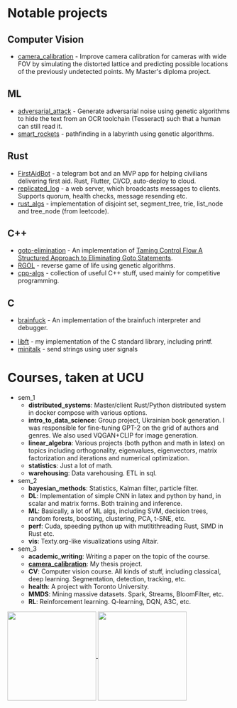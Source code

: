 # Notable projects
## Computer Vision
- [camera_calibration](https://github.com/anstadnik/camera_calibration) - Improve camera calibration for cameras with wide FOV by
simulating the distorted lattice and predicting possible locations of the
previously undetected points. My Master's diploma project.

## ML
- [adversarial_attack](https://github.com/anstadnik/adversarial_attack) - Generate adversarial noise using genetic algorithms to hide the text from an OCR toolchain (Tesseract) such that a human can still read it.
- [smart_rockets](https://github.com/anstadnik/smart_rockets) - pathfinding in a labyrinth using genetic algorithms.

## Rust
- [FirstAidBot](https://github.com/anstadnik/FirstAidBot/) - a telegram bot and an MVP app for helping civilians delivering first aid. Rust, Flutter, CI/CD, auto-deploy to cloud.
- [replicated_log](https://github.com/anstadnik/replicated_log) - a web server, which broadcasts messages to clients. Supports quorum, health checks, message resending etc.
- [rust_algs](https://github.com/anstadnik/rust_algs) - implementation of disjoint set, segment_tree, trie, list_node and tree_node (from leetcode).

## C++
- [goto-elimination](https://github.com/anstadnik/goto-elimination) - An implementation of [Taming Control Flow A Structured Approach to Eliminating Goto Statements](https://www.researchgate.net/publication/2609386_Taming_Control_Flow_A_Structured_Approach_to_Eliminating_Goto_Statements).
- [RGOL](https://github.com/anstadnik/RGOL) - reverse game of life using genetic algorithms.
- [cpp-algs](https://github.com/anstadnik/cpp_algs) - collection of useful C++
stuff, used mainly for competitive programming.

## C
- [brainfuck](https://github.com/anstadnik/brainfuck) - An implementation of the brainfuch interpreter and debugger.
<!-- [fdf](https://github.com/anstadnik/fdf) - TODO -->
<!-- [filler](https://github.com/anstadnik/filler) - TODO -->
<!-- [fillit](https://github.com/anstadnik/fillit) - TODO -->
<!-- [ft_printf](https://github.com/anstadnik/ft_printf) - my implementation of printf. Supports TODO -->
<!-- [get_next_line](https://github.com/anstadnik/get_next_line) - read lines from file. Doesn't jump, manages internal linked list -->
<!-- state. -->
<!-- [lem-in](https://github.com/anstadnik/lem-in) - TODO -->
- [libft](https://github.com/anstadnik/libft) - my implementation of the C standard library, including printf.
- [minitalk](https://github.com/anstadnik/minitalk) - send strings using user signals

# Courses, taken at UCU
- sem_1
  - **distributed_systems**: Master/client Rust/Python distributed system in docker compose with various options.
  - **intro_to_data_science**: Group project, Ukrainian book generation. I was responsible for fine-tuning GPT-2 on the grid of authors and genres. We also used VQGAN+CLIP for image generation.
  - **linear_algebra**: Various projects (both python and math in latex) on topics including orthogonality, eigenvalues, eigenvectors, matrix factorization and iterations and numerical optimization.
  - **statistics**: Just a lot of math.
  - **warehousing**: Data varehousing. ETL in sql.
- sem_2
  - **bayesian_methods**: Statistics, Kalman filter, particle filter.
  - **DL**: Implementation of simple CNN in latex and python by hand, in scalar and matrix forms. Both training and inference.
  - **ML**: Basically, a lot of ML algs, including SVM, decision trees, random forests, boosting, clustering, PCA, t-SNE, etc.
  - **perf**: Cuda, speeding python up with mutltithreading Rust, SIMD in Rust etc.
  - **vis**: Texty.org-like visualizations using Altair.
- sem_3
  - **academic_writing**: Writing a paper on the topic of the course.
  - **[camera_calibration](https://github.com/anstadnik/camera_calibration)**: My thesis project.
  - **CV**: Computer vision course. All kinds of stuff, including classical, deep learning. Segmentation, detection, tracking, etc.
  - **health**: A project with Toronto University.
  - **MMDS**: Mining massive datasets. Spark, Streams, BloomFilter, etc.
  - **RL**: Reinforcement learning. Q-learning, DQN, A3C, etc.

<!-- # IDK -->
<!-- n-puzzle TODO -->

<a href="https://github.com/anuraghazra/github-readme-stats">
  <img height=200 align="center" src="https://github-readme-stats.vercel.app/api?username=anstadnik" />
</a>
<a href="https://github.com/anuraghazra/convoychat">
  <!-- <img height=200 align="center" src="https://github-readme-stats.vercel.app/api/top-langs?username=anstadnik&layout=compact&langs_count=10&card_width=320&size_weight=0&count_weight=1" /> -->
  <img height=200 align="center" src="https://github-readme-stats.vercel.app/api/top-langs?username=anstadnik&layout=compact&langs_count=10&card_width=320&hide=Jupyter%20Notebook,Matlab" />
</a>

